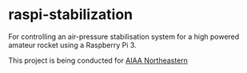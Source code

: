 # raspi-stabilization
For controlling an air-pressure stabilisation system for a high powered amateur rocket using a Raspberry Pi 3.

This project is being conducted for [AIAA Northeastern](https://github.com/AIAANortheastern)

